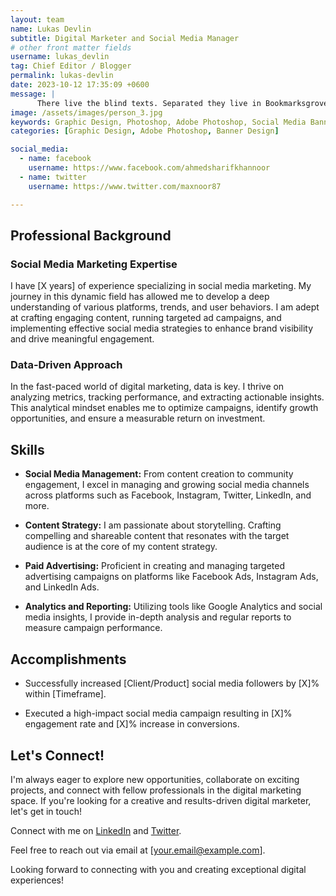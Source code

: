 ```yaml
---
layout: team
name: Lukas Devlin
subtitle: Digital Marketer and Social Media Manager
# other front matter fields
username: lukas_devlin
tag: Chief Editor / Blogger
permalink: lukas-devlin
date: 2023-10-12 17:35:09 +0600
message: |
      There live the blind texts. Separated they live in Bookmarksgrove right at the coast of the Semantics, a large language ocean.
image: /assets/images/person_3.jpg
keywords: Graphic Design, Photoshop, Adobe Photoshop, Social Media Banner Design
categories: [Graphic Design, Adobe Photoshop, Banner Design]

social_media:
  - name: facebook
    username: https://www.facebook.com/ahmedsharifkhannoor
  - name: twitter
    username: https://www.twitter.com/maxnoor87

---
```




## Professional Background

### Social Media Marketing Expertise

I have [X years] of experience specializing in social media marketing. My journey in this dynamic field has allowed me to develop a deep understanding of various platforms, trends, and user behaviors. I am adept at crafting engaging content, running targeted ad campaigns, and implementing effective social media strategies to enhance brand visibility and drive meaningful engagement.

### Data-Driven Approach

In the fast-paced world of digital marketing, data is key. I thrive on analyzing metrics, tracking performance, and extracting actionable insights. This analytical mindset enables me to optimize campaigns, identify growth opportunities, and ensure a measurable return on investment.

## Skills

- **Social Media Management:** From content creation to community engagement, I excel in managing and growing social media channels across platforms such as Facebook, Instagram, Twitter, LinkedIn, and more.

- **Content Strategy:** I am passionate about storytelling. Crafting compelling and shareable content that resonates with the target audience is at the core of my content strategy.

- **Paid Advertising:** Proficient in creating and managing targeted advertising campaigns on platforms like Facebook Ads, Instagram Ads, and LinkedIn Ads.

- **Analytics and Reporting:** Utilizing tools like Google Analytics and social media insights, I provide in-depth analysis and regular reports to measure campaign performance.

## Accomplishments

- Successfully increased [Client/Product] social media followers by [X]% within [Timeframe].

- Executed a high-impact social media campaign resulting in [X]% engagement rate and [X]% increase in conversions.

## Let's Connect!

I'm always eager to explore new opportunities, collaborate on exciting projects, and connect with fellow professionals in the digital marketing space. If you're looking for a creative and results-driven digital marketer, let's get in touch!

Connect with me on [LinkedIn](your_linkedin_profile) and [Twitter](your_twitter_profile).

Feel free to reach out via email at [your.email@example.com].

Looking forward to connecting with you and creating exceptional digital experiences!